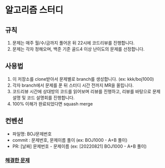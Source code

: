 # 알고리즘 스터디

## 규칙
1. 문제는 매주 월/수/금까지 풀어온 뒤 22시에 코드리뷰를 진행합니다.
2. 문제는 각자 정해오며, 백준 기준 골드4 이상 난이도의 문제를 선정합니다.

## 사용법
1. 이 저장소를 clone받아서 문제별로 branch를 생성합니다. (ex: kkk/boj1000)
2. 각자 branch에서 문제를 푼 뒤 스터디 시간 전까지 MR을 올립니다.
3. 코드리뷰 시간에 상대방의 코드를 읽어보며 리뷰를 진행하고, 리뷰를 바탕으로 문제 설명 및 코드 설명회를 진행합니다.
4. 100% 이해가 완료되었다면 squash merge

## 컨벤션
- 파일명: BOJ문제번호
- commit : 문제번호, 문제이름 풀이 (ex: BOJ1000 - A+B 풀이)
- PR: [날짜] 문제번호 - 문제이름 (ex: [20220821] BOJ1000 - A+B 풀이)

### [해결한 문제](https://github.com/rkarud1234/algostudy/blob/main/problems.md)
